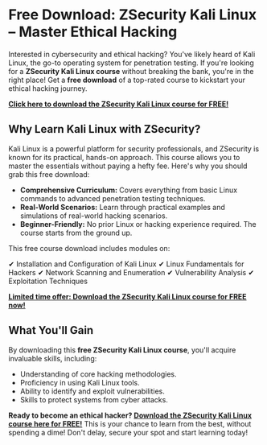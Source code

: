 # Free Download: ZSecurity Kali Linux – Master Ethical Hacking

Interested in cybersecurity and ethical hacking? You've likely heard of Kali Linux, the go-to operating system for penetration testing. If you're looking for a **ZSecurity Kali Linux course** without breaking the bank, you're in the right place! Get a **free download** of a top-rated course to kickstart your ethical hacking journey.

[**Click here to download the ZSecurity Kali Linux course for FREE!**](https://udemywork.com/zsecurity-kali-linux)

## Why Learn Kali Linux with ZSecurity?

Kali Linux is a powerful platform for security professionals, and ZSecurity is known for its practical, hands-on approach. This course allows you to master the essentials without paying a hefty fee. Here's why you should grab this free download:

*   **Comprehensive Curriculum:** Covers everything from basic Linux commands to advanced penetration testing techniques.
*   **Real-World Scenarios:** Learn through practical examples and simulations of real-world hacking scenarios.
*   **Beginner-Friendly:** No prior Linux or hacking experience required. The course starts from the ground up.

This free course download includes modules on:

✔ Installation and Configuration of Kali Linux
✔ Linux Fundamentals for Hackers
✔ Network Scanning and Enumeration
✔ Vulnerability Analysis
✔ Exploitation Techniques

[**Limited time offer: Download the ZSecurity Kali Linux course for FREE now!**](https://udemywork.com/zsecurity-kali-linux)

## What You'll Gain

By downloading this **free ZSecurity Kali Linux course**, you'll acquire invaluable skills, including:

*   Understanding of core hacking methodologies.
*   Proficiency in using Kali Linux tools.
*   Ability to identify and exploit vulnerabilities.
*   Skills to protect systems from cyber attacks.

**Ready to become an ethical hacker? [Download the ZSecurity Kali Linux course here for FREE!](https://udemywork.com/zsecurity-kali-linux)** This is your chance to learn from the best, without spending a dime! Don't delay, secure your spot and start learning today!
